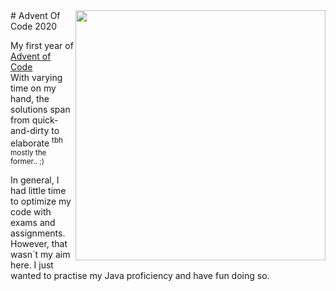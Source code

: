 <img src="https://user-images.githubusercontent.com/75510543/102942604-2034cd00-44b6-11eb-84f9-daac74fc2c48.jpeg" align="right" width=400>
# Advent Of Code 2020

My first year of [Advent of Code](https://adventofcode.com/) <br/>
With varying time on my hand, the solutions span from quick-and-dirty to elaborate <sup>tbh mostly the former.. ;)</sup>

In general, I had little time to optimize my code with exams and assignments. <br/>
However, that wasn´t my aim here. I just wanted to practise my Java proficiency and have fun doing so.


